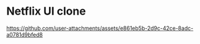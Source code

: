 # Netflix UI clone  

https://github.com/user-attachments/assets/e861eb5b-2d9c-42ce-8adc-a0781d9bfed8

